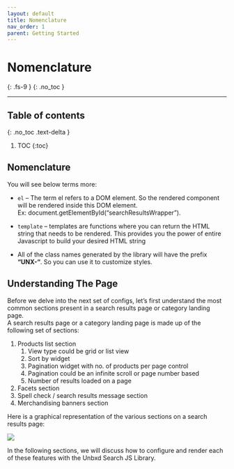```yaml
---
layout: default
title: Nomenclature
nav_order: 1
parent: Getting Started
---
```


# Nomenclature
{: .fs-9 } {: .no_toc }

---

## Table of contents
{: .no_toc .text-delta }

1. TOC
{:toc}


## Nomenclature

You will see below terms more:

*   `el` – The term el refers to a DOM element. So the rendered component will be rendered inside this DOM element.  
    Ex: document.getElementById(“searchResultsWrapper”).

*   `template` – templates are functions where you can return the HTML string that needs to be rendered. This provides you the power of entire Javascript to build your desired HTML string
*   All of the class names generated by the library will have the prefix **“UNX-“**. So you can use it to customize styles.

## Understanding The Page


Before we delve into the next set of configs, let’s first understand the most common sections present in a search results page or category landing page.  
A search results page or a category landing page is made up of the following set of sections:

1.  Products list section
    1.  View type could be grid or list view
    2.  Sort by widget
    3.  Pagination widget with no. of products per page control
    4.  Pagination could be an infinite scroll or page number based
    5.  Number of results loaded on a page
2.  Facets section
3.  Spell check / search results message section
4.  Merchandising banners section  
      
    

Here is a graphical representation of the various sections on a search results page:

[![](https://unbxd.com/docs/wp-content/uploads/2020/05/graphical-rep-in-sdk.png)](https://unbxd.com/docs/wp-content/uploads/2020/05/graphical-rep-in-sdk.png)

In the following sections, we will discuss how to configure and render each of these features with the Unbxd Search JS Library.

